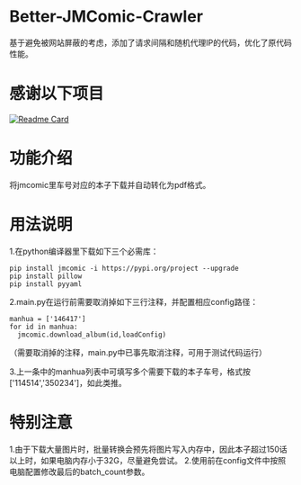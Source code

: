 # Better-JMComic-Crawler
基于避免被网站屏蔽的考虑，添加了请求间隔和随机代理IP的代码，优化了原代码性能。
# 感谢以下项目
[![Readme Card](https://github-readme-stats.vercel.app/api/pin/?username=hect0x7&repo=JMComic-Crawler-Python)]([https://github.com/tonquer/JMComic-qt](https://github.com/hect0x7/JMComic-Crawler-Python)https://github.com/hect0x7/JMComic-Crawler-Python)
# 功能介绍
将jmcomic里车号对应的本子下载并自动转化为pdf格式。
# 用法说明
1.在python编译器里下载如下三个必需库：
  ```shell
  pip install jmcomic -i https://pypi.org/project --upgrade
  pip install pillow
  pip install pyyaml 
  ```
2.main.py在运行前需要取消掉如下三行注释，并配置相应config路径：
```shell
manhua = ['146417']  
for id in manhua:
  jmcomic.download_album(id,loadConfig)
```
（需要取消掉的注释，main.py中已事先取消注释，可用于测试代码运行）

3.上一条中的manhua列表中可填写多个需要下载的本子车号，格式按['114514','350234']，如此类推。
# 特别注意
1.由于下载大量图片时，批量转换会预先将图片写入内存中，因此本子超过150话以上时，如果电脑内存小于32G，尽量避免尝试。
2.使用前在config文件中按照电脑配置修改最后的batch_count参数。


  
